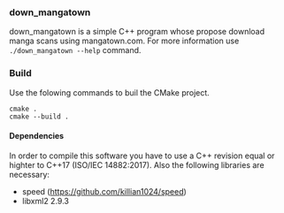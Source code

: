 ### down_mangatown ###

down_mangatown is a simple C++ program whose propose download manga scans using mangatown.com.
For more information use `./down_mangatown --help` command.

### Build ###

Use the folowing commands to buil the CMake project.

    cmake .
    cmake --build .

#### Dependencies ####

In order to compile this software you have to use a C++ revision equal or highter to C++17 
(ISO/IEC 14882:2017). Also the following libraries are necessary:
- speed (https://github.com/killian1024/speed)
- libxml2 2.9.3
